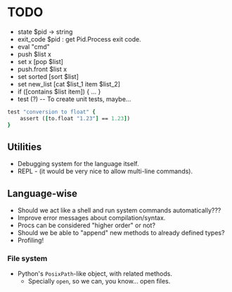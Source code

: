# TODO

* state $pid -> string
* exit_code $pid : get Pid.Process exit code.
* eval "cmd"
* push $list x
* set x [pop $list]
* push.front $list x
* set sorted [sort $list]
* set new_list [cat $list_1 item $list_2]
* if ([contains $list item]) { ... }
* test (?) -- To create unit tests, maybe...

```tcl
test "conversion to float" {
    assert ([to.float "1.23"] == 1.23])
}
```

## Utilities

* Debugging system for the language itself.
* REPL - (it would be very nice to allow multi-line commands).

## Language-wise

* Should we act like a shell and run system commands automatically???
* Improve error messages about compilation/syntax.
* Procs can be considered "higher order" or not?
* Should we be able to "append" new methods to already defined types?
* Profiling!

### File system

* Python's `PosixPath`-like object, with related methods.
    * Specially  `open`, so we can, you know... open files.
